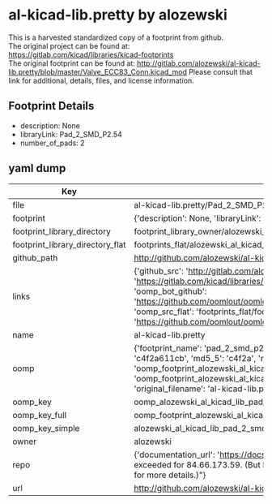 # al-kicad-lib.pretty by alozewski  
This is a harvested standardized copy of a footprint from github.  
The original project can be found at:  
https://gitlab.com/kicad/libraries/kicad-footprints  
The original footprint can be found at:
http://gitlab.com/alozewski/al-kicad-lib.pretty/blob/master/Valve_ECC83_Conn.kicad_mod
Please consult that link for additional, details, files, and license information.  
## Footprint Details
* description: None  
* libraryLink: Pad_2_SMD_P2.54  
* number_of_pads: 2  
## yaml dump  
| Key | Value |  
| --- | --- |  
| file | al-kicad-lib.pretty/Pad_2_SMD_P2.54.kicad_mod |  
| footprint | {'description': None, 'libraryLink': 'Pad_2_SMD_P2.54', 'number_of_pads': 2} |  
| footprint_library_directory | footprint_library_owner/alozewski_al-kicad-lib.pretty |  
| footprint_library_directory_flat | footprints_flat/alozewski_al_kicad_lib_pad_2_smd_p2_54/working |  
| github_path | http://github.com/alozewski/al-kicad-lib.pretty/blob/master/Pad_2_SMD_P2.54.kicad_mod |  
| links | {'github_src': 'http://gitlab.com/alozewski/al-kicad-lib.pretty/blob/master/Valve_ECC83_Conn.kicad_mod', 'github_src_repo': 'https://gitlab.com/kicad/libraries/kicad-footprints', 'oomp_bot': 'footprints/alozewski_al_kicad_lib_pad_2_smd_p2_54/working', 'oomp_bot_github': 'https://github.com/oomlout/oomlout_oomp_footprint_bot/tree/main/footprints/alozewski_al_kicad_lib_pad_2_smd_p2_54/working', 'oomp_src_flat': 'footprints_flat/footprints_flat/alozewski_al_kicad_lib_pad_2_smd_p2_54/working', 'oomp_src_flat_github': 'https://github.com/oomlout/oomlout_oomp_footprint_src/tree/main/footprints_flat/alozewski_al_kicad_lib_pad_2_smd_p2_54/working'} |  
| name | al-kicad-lib.pretty |  
| oomp | {'footprint_name': 'pad_2_smd_p2_54', 'library_name': 'al_kicad_lib', 'md5': 'c4f2a611cb3d714cbb323b271106b7fd', 'md5_10': 'c4f2a611cb', 'md5_5': 'c4f2a', 'md5_6': 'c4f2a6', 'oomp_key': 'oomp_alozewski_al_kicad_lib_pad_2_smd_p2_54', 'oomp_key_extra': 'oomp_footprint_alozewski_al_kicad_lib_pad_2_smd_p2_54', 'oomp_key_full': 'oomp_footprint_alozewski_al_kicad_lib_pad_2_smd_p2_54_c4f2a6', 'oomp_key_simple': 'alozewski_al_kicad_lib_pad_2_smd_p2_54', 'original_filename': 'al-kicad-lib.pretty/Pad_2_SMD_P2.54.kicad_mod', 'owner_name': 'alozewski'} |  
| oomp_key | oomp_alozewski_al_kicad_lib_pad_2_smd_p2_54 |  
| oomp_key_full | oomp_footprint_alozewski_al_kicad_lib_pad_2_smd_p2_54 |  
| oomp_key_simple | alozewski_al_kicad_lib_pad_2_smd_p2_54 |  
| owner | alozewski |  
| repo | {'documentation_url': 'https://docs.github.com/rest/overview/resources-in-the-rest-api#rate-limiting', 'message': "API rate limit exceeded for 84.66.173.59. (But here's the good news: Authenticated requests get a higher rate limit. Check out the documentation for more details.)"} |  
| url | http://github.com/alozewski/al-kicad-lib.pretty |  

